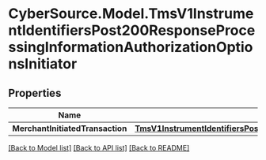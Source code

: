 # CyberSource.Model.TmsV1InstrumentIdentifiersPost200ResponseProcessingInformationAuthorizationOptionsInitiator
## Properties

Name | Type | Description | Notes
------------ | ------------- | ------------- | -------------
**MerchantInitiatedTransaction** | [**TmsV1InstrumentIdentifiersPost200ResponseProcessingInformationAuthorizationOptionsInitiatorMerchantInitiatedTransaction**](TmsV1InstrumentIdentifiersPost200ResponseProcessingInformationAuthorizationOptionsInitiatorMerchantInitiatedTransaction.md) |  | [optional] 

[[Back to Model list]](../README.md#documentation-for-models) [[Back to API list]](../README.md#documentation-for-api-endpoints) [[Back to README]](../README.md)


